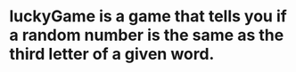 # luckyGame is a game that tells you if a random number is the same as the third letter of a given word.
